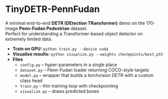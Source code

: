 # TinyDETR-PennFudan

A minimal end-to-end **DETR (DEtection TRansformer)** demo on the 170-image **Penn-Fudan Pedestrian** dataset.  
Perfect for understanding a Transformer-based object detector on extremely limited data.

* **Train on GPU:** `python train.py --device cuda`
* **Visualise results:** `python visualize.py --weights checkpoints/best.pth`
* **Files**
  * `config.py` – hyper-parameters in a single place
  * `dataset.py` – Penn-Fudan loader returning COCO-style targets
  * `model.py` – wrapper that builds a torchvision DETR with a custom class head
  * `train.py` – thin training loop with checkpointing
  * `visualize.py` – draws predicted boxes
